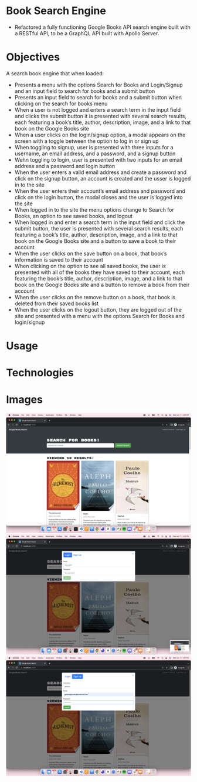 # Book Search Engine 
- Refactored a fully functioning Google Books API search engine built with a RESTful API, to be a GraphQL API built with Apollo Server.

# Objectives
A search book engine that when loaded:
- Presents a menu with the options Search for Books and Login/Signup and an input field to search for books and a submit button
- Presents an input field to search for books and a submit button when clicking on the search for books menu
- When a user is not logged and enters a search term in the input field and clicks the submit button it is presented with several search results, each featuring a book’s title, author, description, image, and a link to that book on the Google Books site
- When a user clicks on the login/signup option, a modal appears on the screen with a toggle between the option to log in or sign up
- When toggling to signup, user is presented with three inputs for a username, an email address, and a password, and a signup button
- Wehn toggling to login, user is presented with two inputs for an email address and a password and login button
- When the user enters a valid email address and create a password and click on the signup button, an account is created and the usser is logged in to the site
- When the user enters their account’s email address and password and click on the login button, the modal closes and the user is logged into the site
- When logged in to the site the menu options change to Search for Books, an option to see saved books, and logout
- When logged in and enter a search term in the input field and click the submit button, the user is presented with several search results, each featuring a book’s title, author, description, image, and a link to that book on the Google Books site and a button to save a book to their account
- When the user clicks on the save button on a book, that book’s information is saved to their account
- When clicking on the option to see all saved books, the user is presented with all of the books they have saved to their account, each featuring the book’s title, author, description, image, and a link to that book on the Google Books site and a button to remove a book from their account
- When the user clicks on the remove button on a book, that book is deleted from their saved books list
- When the user clicks on the logout button, they are logged out of the site and presented with a menu with the options Search for Books and login/signup

# Usage

# Technologies

# Images
![1](./client/src/assets/1.png)
![2](./client/src/assets/2.png)
![3](./client/src/assets/3.png)
